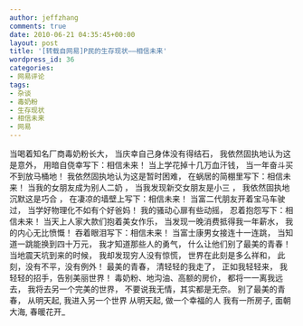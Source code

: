 ```yaml
---
author: jeffzhang
comments: true
date: 2010-06-21 04:35:45+00:00
layout: post
title: '[转载自网易]P民的生存现状——相信未来'
wordpress_id: 36
categories:
- 网易评论
tags:
- 杂谈
- 毒奶粉
- 生存现状
- 相信未来
- 网易
---
```


当喝着知名厂商毒奶粉长大，
 当庆幸自己身体没有得结石，
 我依然固执地认为这是意外，
 用暗自侥幸写下：相信未来！
 当上学花掉十几万血汗钱，
 当一年奋斗买不到放马桶地！
 我依然固执地认为这是暂时困难，
 在蜗居的简棚里写下：相信未来！
 当我的女朋友成为别人二奶 ，
 当我发现新交女朋友是小三 ，
 我依然固执地沉默这是巧合 ，
 在凄凉的墙壁上写下：相信未来！
 当富二代朋友开着宝马车驶过，
 当学好物理化不如有个好爸妈！
 我的骚动心扉有些动摇，
 忍着抱怨写下：相信未来！
 当天上人家大款们抱着美女作乐，
 当发现一晚消费抵得我一年薪水，
 我的内心无比愤慨！
 吞着眼泪写下：相信未来！
 当富士康男女接连十一连跳，
 当知道一跳能换到四十万元，
 我才知道那些人的勇气，
 什么让他们别了最美的青春！
 当地震天坑到来的时候，
 我却发现穷人没有惊慌，
 世界在此刻是多么祥和，
 此刻，没有不平，没有例外！
 最美的青春，
 清轻轻的我走了，
 正如我轻轻来，
 我轻轻的招手，告别美丽世界！
 毒奶粉、地沟油、高额的房价，
 都将一一离我远去，
 我将去另一个完美的世界，
 不要说我无情，其实都是无奈。
 别了最美的青春，
 从明天起, 我进入另一个世界
 从明天起, 做一个幸福的人
 我有一所房子, 面朝大海, 春暖花开_
